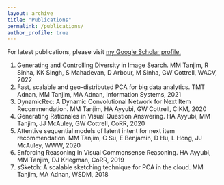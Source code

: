 ```yaml
---
layout: archive
title: "Publications"
permalink: /publications/
author_profile: true
---
```


For latest publications, please visit <u><a href="https://scholar.google.com/citations?user=IPr2JZYAAAAJ&hl=en">my Google Scholar profile</a>.</u>

1. Generating and Controlling Diversity in Image Search. MM Tanjim, R Sinha, KK Singh, S Mahadevan, D Arbour, M Sinha, GW Cottrell, WACV, 2022
2. Fast, scalable and geo-distributed PCA for big data analytics. TMT Adnan, MM Tanjim, MA Adnan, Information Systems, 2021
3. DynamicRec: A Dynamic Convolutional Network for Next Item Recommendation. MM Tanjim, HA Ayyubi, GW Cottrell, CIKM,  2020
4. Generating Rationales in Visual Question Answering. HA Ayyubi, MM Tanjim, JJ McAuley, GW Cottrell, CoRR, 2020
5. Attentive sequential models of latent intent for next item recommendation. MM Tanjim, C Su, E Benjamin, D Hu, L Hong, JJ McAuley, WWW, 2020
6. Enforcing Reasoning in Visual Commonsense Reasoning. HA Ayyubi, MM Tanjim, DJ Kriegman, CoRR, 2019
7. sSketch: A scalable sketching technique for PCA in the cloud. MM Tanjim, MA Adnan, WSDM, 2018

